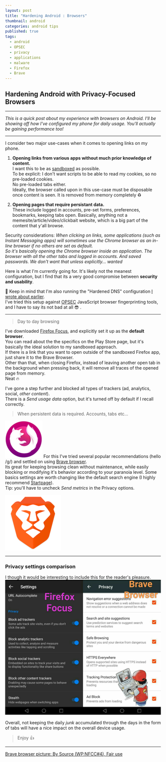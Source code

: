 ```yaml
---
layout: post
title: "Hardening Android : Browsers"
thumbnail: android
categories: android tips
published: true
tags:
  - android
  - OPSEC
  - privacy
  - applications
  - malware
  - Firefox
  - Brave
---
```

## Hardening Android with Privacy-Focused Browsers

-----
*This is a quick post about my experience with browsers on Android. I'll be showing off how I've configured my phone for daily usage. You'll actually be gaining performance too!*

-----

I consider two major use-cases when it comes to opening links on my phone.  


1. **Opening links from various apps without much prior knowledge of content.**  
I want this to be as [sandboxed](https://en.wikipedia.org/wiki/Sandbox_(computer_security)) as possible.  
To be explicit: I don't want scripts to be able to read my cookies, so no pre-loaded cookies.  
No pre-loaded tabs either.  
Ideally, the browser called upon in this use-case must be disposable once content is seen. It is removed from memory completely ♻️  

2. **Opening pages that require persistant data.**  
These include logged in accounts, pre-set forms, preferences, bookmarks, keeping tabs open. Basically, anything not a memesite/article/video/clickbait website, which is a big part of the content that y'all browse.

Security considerations: _When clicking on links, some applications (such as Instant Messaging apps) will sometimes use the Chrome browser as an in-line browser if no others are set as  default.  
So it's basically opening the Chrome browser inside an application. The browser with all the other tabs and logged in accounts. And saved passwords. We don't want that unless explicitly... wanted_

Here is what I'm currently going for. It's likely not the meanest configuration, but I find that its a very good compromise between **security and usability**.  


🔴  Keep in mind that I'm also running the "Hardened DNS" configuration [I wrote about earlier](https://khast3x.club/android/2018/02/05/Android-Quad9/).  
I've tried this setup against [OPSEC](https://en.wikipedia.org/wiki/Operations_security) JavaScript browser fingerprinting tools, and I have to say its not bad at all 😎 .

-----

> Day to day browsing

I've downloaded [Firefox Focus](https://play.google.com/store/apps/details?id=org.mozilla.focus), and explicitly set it up as the **default browser**.  
You can read about the the specifics on the Play Store page, but it's basically the ideal solution to my sandboxed approach.   
If there is a link that you want to open outside of the sandboxed Firefox app, just share it to the Brave Browser.  
Other than that, when closing Firefox, instead of leaving another open tab in the background when pressing back, it will remove all traces of the opened page from memory.  
Neat 🔥


I've gone a step further and blocked all types of trackers (ad, analytics, social, _other content_).  
There is a _Send usage data_ option, but it's turned off by default if I recall correctly.  

> When persistent data is required. Accounts, tabs etc...

[![fffocus](https://github.com/khast3x/khast3x.github.io/blob/master/assets/demo/fffocus.png?raw=true)](https://play.google.com/store/apps/details?id=org.mozilla.focus)
For this I've tried several popular recommendations (hello /g/) and settled on using [Brave browser](https://play.google.com/store/apps/details?id=com.brave.browser).  
Its great for keeping browsing clean without maintenance, while easily blocking or modifying it's behavior according to your paranoia level. Some basics settings are worth changing like the default search engine (I highly recommend [Startpage](https://www.startpage.com/)).  
Tip: you'll have to uncheck _Send metrics_ in the Privacy options.

[![bravebrowser](https://github.com/khast3x/khast3x.github.io/blob/master/assets/demo/brave.png?raw=true)](https://play.google.com/store/apps/details?id=com.brave.browser)

-----

### Privacy settings comparison

I though it would be interesting to include this for the reader's pleasure.
![browsers_privacy_settings](https://github.com/khast3x/khast3x.github.io/blob/master/assets/demo/browsers_privacy_settings.jpg?raw=true)

Overall, not keeping the daily *junk* accumulated through the days in the form of tabs will have a nice impact on the overall device usage.  

> Enjoy 👍
-----


[Brave browser picture: By Source (WP:NFCC#4), Fair use](https://en.wikipedia.org/w/index.php?curid=54004571)
